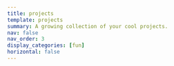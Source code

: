 ```yaml
---
title: projects
template: projects
summary: A growing collection of your cool projects.
nav: false
nav_order: 3
display_categories: [fun]
horizontal: false
---
```

